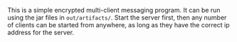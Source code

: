 This is a simple encrypted multi-client messaging program. It can be run using the jar files in `out/artifacts/`. Start the server first, then any number of clients can be started from anywhere, as long as they have the correct ip address for the server.
